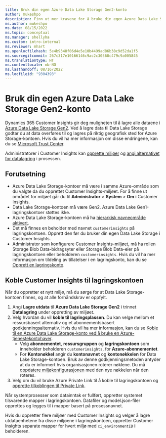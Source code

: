 ```yaml
---
title: Bruk din egen Azure Data Lake Storage Gen2-konto
author: mukeshpo
description: Finn ut mer kravene for å bruke din egen Azure Data Lake Storage-konto til å lagre Customer Insights-data.
ms.author: mukeshpo
ms.date: 08/15/2022
ms.topic: conceptual
ms.manager: shellyha
ms.custom: intro-internal
ms.reviewer: mhart
ms.openlocfilehash: 5e4b9348f06d4e5e10b4499ad86b38c9d52da1f5
ms.sourcegitcommit: 267c317e10166146c9ac2c30560c479c9a005845
ms.translationtype: HT
ms.contentlocale: nb-NO
ms.lasthandoff: 08/16/2022
ms.locfileid: "9304393"
---
```

# <a name="use-your-own-azure-data-lake-storage-gen2-account"></a>Bruk din egen Azure Data Lake Storage Gen2-konto

Dynamics 365 Customer Insights gir deg muligheten til å lagre alle dataene i [Azure Data Lake Storage Gen2](/azure/storage/blobs/data-lake-storage-introduction). Ved å lagre data til Data Lake Storage godtar du at data overføres til og lagres på riktig geografisk sted for Azure Storage-kontoen. Hvis du vil ha mer informasjon om disse endringene, kan du se [Microsoft Trust Center](https://www.microsoft.com/trust-center).

Administratorer i Customer Insights kan [opprette miljøer](create-environment.md) og [angi alternativet for datalagring](create-environment.md#step-2-configure-data-storage) i prosessen.

## <a name="prerequisites"></a>Forutsetning

- Azure Data Lake Storage-kontoer må være i samme Azure-område som du valgte da du opprettet Customer Insights-miljøet. For å finne ut området for miljøet går du til **Administrator** > **System** > **Om** i Customer Insights.
- Data Lake Storage-kontoen må være Gen2. Azure Data Lake Gen1-lagringskontoer støttes ikke.
- Azure Data Lake Storage-kontoen må ha [hierarkisk navneområde aktivert](/azure/storage/blobs/data-lake-storage-namespace).
- Det må finnes en beholder med navnet `customerinsights` på lagringskontoen. Opprett den før du bruker din egen Data Lake Storage i Customer Insights.
- Administrator som konfigurere Customer Insights-miljøet, må ha rollen Storage Blob Data-bidragsyter eller Storage Blob Data-eier på lagringskontoen eller beholderen `customerinsights`. Hvis du vil ha mer informasjon om tildeling av tillatelser i en lagringskonto, kan du se [Opprett en lagringskonto](/azure/storage/common/storage-account-create?toc=%2Fazure%2Fstorage%2Fblobs%2Ftoc.json&tabs=azure-portal).

## <a name="connect-customer-insights-with-your-storage-account"></a>Koble Customer Insights til lagringskontoen

Når du oppretter et nytt miljø, må du sørge for at Data Lake Storage-kontoen finnes, og at alle forhåndskrav er oppfylt.

1. Angi **Lagre utdata** til **Azure Data Lake Storage Gen2** i trinnet **Datalagring** under oppretting av miljøet.
1. Velg hvordan du vil **koble til lagringsplassen**. Du kan velge mellom et ressursbasert alternativ og et abonnementsbasert godkjenningsalternativ. Hvis du vil ha mer informasjon, kan du se [Koble til en Azure Data Lake Storage-konto ved å bruke en Azure-tjenestekontohaver](connect-service-principal.md).
   - Velg **abonnementet**, **ressursgruppen** og **lagringskontoen** som inneholder beholderen `customerinsights`, for **Azure-abonnementet**.
   - For **Kontonøkkel** angir du **kontonavnet** og **kontonøkkelen** for Data Lake Storage-kontoen. Bruk av denne godkjenningsmetoden antyder at du er informert hvis organisasjonen roterer nøklene. Du må [oppdatere miljøkonfigurasjonen](manage-environments.md#edit-an-existing-environment) med den nye nøkkelen når den roteres.
1. Velg om du vil bruke Azure Private Link til å koble til lagringskontoen og [opprette tilkoblingen til Private Link](security-overview.md#set-up-an-azure-private-link).

Når systemprosesser som datainntak er fullført, oppretter systemet tilsvarende mapper i lagringskontoen. Datafiler og model.json-filer opprettes og legges til i mapper basert på prosessnavnet.

Hvis du oppretter flere miljøer med Customer Insights og velger å lagre utdataenhetene fra disse miljøene i lagringskontoen, oppretter Customer Insights separate mapper for hvert miljø med `ci_environmentID` i beholderen.
